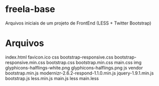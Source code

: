 freela-base
===========

Arquivos iniciais de um projeto de FrontEnd (LESS + Twitter Bootstrap)

Arquivos
========

  index.html
  favicon.ico
    css
      bootstrap-responsive.css
      bootstrap-responsive.min.css
      bootstrap.css
      bootstrap.min.css
      main.css
    img
      glyphicons-halflings-white.png
      glyphicons-halflings.png
    js
      vendor
        bootstrap.min.js
        modernizr-2.6.2-respond-1.1.0.min.js
        jquery-1.9.1.min.js
        bootstrap.js
      less.min.js
      main.js
    less
      main.less
